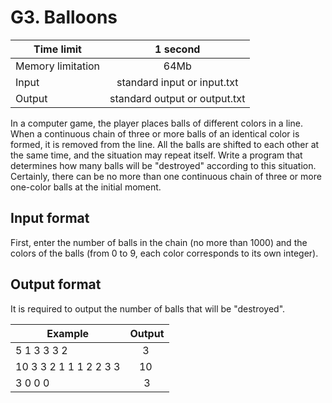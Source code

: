 # G3. Balloons


| Time limit     | 1 second           |
| ------------- |:-------------:|
|  Memory limitation   | 64Mb| 
| Input  | standard input or input.txt | 
| Output | standard output or output.txt | 

In a computer game, the player places balls of different colors in a line. When a continuous chain of three or more balls of an identical color is formed, it is removed from the line. All the balls are shifted to each other at the same time, and the situation may repeat itself.
Write a program that determines how many balls will be "destroyed" according to this situation. Certainly, there can be no more than one continuous chain of three or more one-color balls at the initial moment.

## **Input format**

First, enter the number of balls in the chain (no more than 1000) and the colors of the balls (from 0 to 9, each color corresponds to its own integer).

## **Output format**

It is required to output the number of balls that will be "destroyed".

| Example    | Output        |
| ------------- |:-------------:|
|  5 1 3 3 3 2 | 3 |
| 10 3 3 2 1 1 1 2 2 3 3| 10 |
| 3 0 0 0 | 3 |




